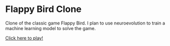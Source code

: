 # Flappy Bird Clone
Clone of the classic game Flappy Bird.  I plan to use neuroevolution to train a machine learning model to solve the game.

[Click here to play!](https://jcj59.github.io/flappy-bird-clone/)
